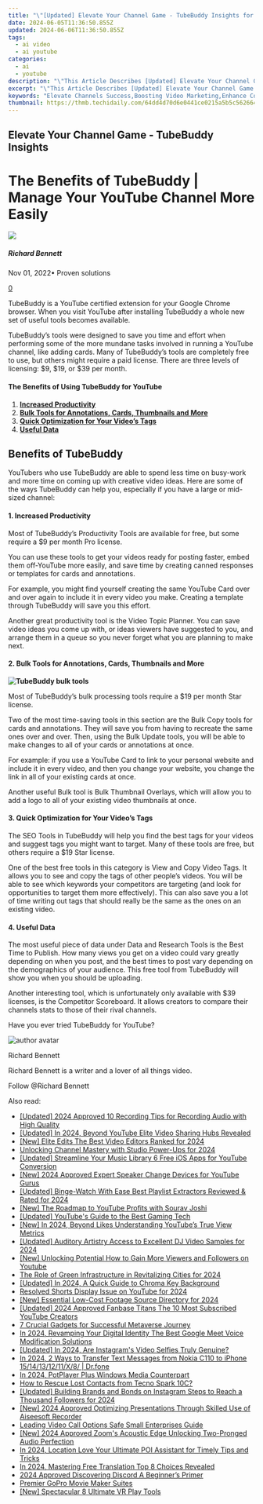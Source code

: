 ```yaml
---
title: "\"[Updated] Elevate Your Channel Game - TubeBuddy Insights for 2024\""
date: 2024-06-05T11:36:50.855Z
updated: 2024-06-06T11:36:50.855Z
tags:
  - ai video
  - ai youtube
categories:
  - ai
  - youtube
description: "\"This Article Describes [Updated] Elevate Your Channel Game - TubeBuddy Insights for 2024\""
excerpt: "\"This Article Describes [Updated] Elevate Your Channel Game - TubeBuddy Insights for 2024\""
keywords: "Elevate Channels Success,Boosting Video Marketing,Enhance Content Strategy,Optimize Channel Growth,TubeBuddy Insights Guide,Improve YouTube ROI,Increase Video Engagement"
thumbnail: https://thmb.techidaily.com/64dd4d70d6e0441ce0215a5b5c562664b1c9c88648a5d01b942d93707afe0dac.jpg
---
```


## Elevate Your Channel Game - TubeBuddy Insights

# The Benefits of TubeBuddy | Manage Your YouTube Channel More Easily

![](https://images.wondershare.com/filmora/article-images/richard-bennett.jpg)

##### Richard Bennett

 Nov 01, 2022• Proven solutions

[0](#commentsBoxSeoTemplate)

TubeBuddy is a YouTube certified extension for your Google Chrome browser. When you visit YouTube after installing TubeBuddy a whole new set of useful tools becomes available.

TubeBuddy’s tools were designed to save you time and effort when performing some of the more mundane tasks involved in running a YouTube channel, like adding cards. Many of TubeBuddy’s tools are completely free to use, but others might require a paid license. There are three levels of licensing: $9, $19, or $39 per month.

#### The Benefits of Using TubeBuddy for YouTube

1. [**Increased Productivity**](#productivity)
2. [**Bulk Tools for Annotations, Cards, Thumbnails and More**](#bulk)
3. [**Quick Optimization for Your Video’s Tags**](#tags)
4. [**Useful Data**](#data)

## **Benefits of TubeBuddy**

YouTubers who use TubeBuddy are able to spend less time on busy-work and more time on coming up with creative video ideas. Here are some of the ways TubeBuddy can help you, especially if you have a large or mid-sized channel:

#### **1\. Increased Productivity**

Most of TubeBuddy’s Productivity Tools are available for free, but some require a $9 per month Pro license.

You can use these tools to get your videos ready for posting faster, embed them off-YouTube more easily, and save time by creating canned responses or templates for cards and annotations.

For example, you might find yourself creating the same YouTube Card over and over again to include it in every video you make. Creating a template through TubeBuddy will save you this effort.

Another great productivity tool is the Video Topic Planner. You can save video ideas you come up with, or ideas viewers have suggested to you, and arrange them in a queue so you never forget what you are planning to make next.

#### **2\. Bulk Tools for Annotations, Cards, Thumbnails and More**

**![TubeBuddy bulk tools](https://images.wondershare.com/filmora/article-images/tubebuddy-bulk-tools.jpg)**

Most of TubeBuddy’s bulk processing tools require a $19 per month Star license.

Two of the most time-saving tools in this section are the Bulk Copy tools for cards and annotations. They will save you from having to recreate the same ones over and over. Then, using the Bulk Update tools, you will be able to make changes to all of your cards or annotations at once.

For example: if you use a YouTube Card to link to your personal website and include it in every video, and then you change your website, you change the link in all of your existing cards at once.

Another useful Bulk tool is Bulk Thumbnail Overlays, which will allow you to add a logo to all of your existing video thumbnails at once.

#### **3\. Quick Optimization for Your Video’s Tags**

The SEO Tools in TubeBuddy will help you find the best tags for your videos and suggest tags you might want to target. Many of these tools are free, but others require a $19 Star license.

One of the best free tools in this category is View and Copy Video Tags. It allows you to see and copy the tags of other people’s videos. You will be able to see which keywords your competitors are targeting (and look for opportunities to target them more effectively). This can also save you a lot of time writing out tags that should really be the same as the ones on an existing video.

#### **4\. Useful Data**

The most useful piece of data under Data and Research Tools is the Best Time to Publish. How many views you get on a video could vary greatly depending on when you post, and the best times to post vary depending on the demographics of your audience. This free tool from TubeBuddy will show you when you should be uploading.

Another interesting tool, which is unfortunately only available with $39 licenses, is the Competitor Scoreboard. It allows creators to compare their channels stats to those of their rival channels.

 Have you ever tried TubeBuddy for YouTube?

![author avatar](https://images.wondershare.com/filmora/article-images/richard-bennett.jpg)

Richard Bennett

Richard Bennett is a writer and a lover of all things video.

Follow @Richard Bennett

<span class="atpl-alsoreadstyle">Also read:</span>
<div><ul>
<li><a href="https://facebook-video-footage.techidaily.com/updated-2024-approved-10-recording-tips-for-recording-audio-with-high-quality/"><u>[Updated] 2024 Approved  10 Recording Tips for Recording Audio with High Quality</u></a></li>
<li><a href="https://facebook-video-footage.techidaily.com/updated-in-2024-beyond-youtube-elite-video-sharing-hubs-revealed/"><u>[Updated] In 2024, Beyond YouTube  Elite Video Sharing Hubs Revealed</u></a></li>
<li><a href="https://facebook-video-footage.techidaily.com/new-elite-edits-the-best-video-editors-ranked-for-2024/"><u>[New] Elite Edits  The Best Video Editors Ranked for 2024</u></a></li>
<li><a href="https://facebook-video-footage.techidaily.com/unlocking-channel-mastery-with-studio-power-ups-for-2024/"><u>Unlocking Channel Mastery with Studio Power-Ups for 2024</u></a></li>
<li><a href="https://facebook-video-footage.techidaily.com/updated-streamline-your-music-library-6-free-ios-apps-for-youtube-conversion/"><u>[Updated] Streamline Your Music Library  6 Free iOS Apps for YouTube Conversion</u></a></li>
<li><a href="https://facebook-video-footage.techidaily.com/new-2024-approved-expert-speaker-change-devices-for-youtube-gurus/"><u>[New] 2024 Approved  Expert Speaker Change Devices for YouTube Gurus</u></a></li>
<li><a href="https://facebook-video-footage.techidaily.com/updated-binge-watch-with-ease-best-playlist-extractors-reviewed-and-rated-for-2024/"><u>[Updated] Binge-Watch With Ease  Best Playlist Extractors Reviewed & Rated for 2024</u></a></li>
<li><a href="https://facebook-video-footage.techidaily.com/new-the-roadmap-to-youtube-profits-with-sourav-joshi/"><u>[New] The Roadmap to YouTube Profits with Sourav Joshi</u></a></li>
<li><a href="https://facebook-video-footage.techidaily.com/updated-youtubes-guide-to-the-best-gaming-tech/"><u>[Updated] YouTube's Guide to the Best Gaming Tech</u></a></li>
<li><a href="https://facebook-video-footage.techidaily.com/new-in-2024-beyond-likes-understanding-youtubes-true-view-metrics/"><u>[New] In 2024, Beyond Likes  Understanding YouTube’s True View Metrics</u></a></li>
<li><a href="https://facebook-video-footage.techidaily.com/updated-auditory-artistry-access-to-excellent-dj-video-samples-for-2024/"><u>[Updated] Auditory Artistry  Access to Excellent DJ Video Samples for 2024</u></a></li>
<li><a href="https://facebook-video-footage.techidaily.com/new-unlocking-potential-how-to-gain-more-viewers-and-followers-on-youtube/"><u>[New] Unlocking Potential  How to Gain More Viewers and Followers on Youtube</u></a></li>
<li><a href="https://facebook-video-footage.techidaily.com/the-role-of-green-infrastructure-in-revitalizing-cities-for-2024/"><u>The Role of Green Infrastructure in Revitalizing Cities for 2024</u></a></li>
<li><a href="https://facebook-video-footage.techidaily.com/updated-in-2024-a-quick-guide-to-chroma-key-background/"><u>[Updated] In 2024, A Quick Guide to Chroma Key Background</u></a></li>
<li><a href="https://facebook-video-footage.techidaily.com/resolved-shorts-display-issue-on-youtube-for-2024/"><u>Resolved  Shorts Display Issue on YouTube for 2024</u></a></li>
<li><a href="https://facebook-video-footage.techidaily.com/new-essential-low-cost-footage-source-directory-for-2024/"><u>[New] Essential Low-Cost Footage Source Directory for 2024</u></a></li>
<li><a href="https://facebook-video-footage.techidaily.com/updated-2024-approved-fanbase-titans-the-10-most-subscribed-youtube-creators/"><u>[Updated] 2024 Approved  Fanbase Titans  The 10 Most Subscribed YouTube Creators</u></a></li>
<li><a href="https://extra-tips.techidaily.com/7-crucial-gadgets-for-successful-metaverse-journey/"><u>7 Crucial Gadgets for Successful Metaverse Journey</u></a></li>
<li><a href="https://voice-adjusting.techidaily.com/in-2024-revamping-your-digital-identity-the-best-google-meet-voice-modification-solutions/"><u>In 2024, Revamping Your Digital Identity The Best Google Meet Voice Modification Solutions</u></a></li>
<li><a href="https://instagram-videos.techidaily.com/updated-in-2024-are-instagrams-video-selfies-truly-genuine/"><u>[Updated] In 2024, Are Instagram's Video Selfies Truly Genuine?</u></a></li>
<li><a href="https://android-transfer.techidaily.com/in-2024-2-ways-to-transfer-text-messages-from-nokia-c110-to-iphone-1514131211x8-drfone-by-drfone-transfer-from-android-transfer-from-android/"><u>In 2024, 2 Ways to Transfer Text Messages from Nokia C110 to iPhone 15/14/13/12/11/X/8/ | Dr.fone</u></a></li>
<li><a href="https://extra-support.techidaily.com/in-2024-potplayer-plus-windows-media-counterpart/"><u>In 2024, PotPlayer Plus  Windows Media Counterpart</u></a></li>
<li><a href="https://blog-min.techidaily.com/how-to-rescue-lost-contacts-from-tecno-spark-10c-by-fonelab-android-recover-contacts/"><u>How to Rescue Lost Contacts from Tecno Spark 10C?</u></a></li>
<li><a href="https://instagram-video-recordings.techidaily.com/updated-building-brands-and-bonds-on-instagram-steps-to-reach-a-thousand-followers-for-2024/"><u>[Updated] Building Brands and Bonds on Instagram  Steps to Reach a Thousand Followers for 2024</u></a></li>
<li><a href="https://on-screen-recording.techidaily.com/new-2024-approved-optimizing-presentations-through-skilled-use-of-aiseesoft-recorder/"><u>[New] 2024 Approved  Optimizing Presentations Through Skilled Use of Aiseesoft Recorder</u></a></li>
<li><a href="https://digital-screen-recording.techidaily.com/leading-video-call-options-safe-small-enterprises-guide/"><u>Leading Video Call Options  Safe Small Enterprises Guide</u></a></li>
<li><a href="https://screen-mirroring-recording.techidaily.com/new-2024-approved-zooms-acoustic-edge-unlocking-two-pronged-audio-perfection/"><u>[New] 2024 Approved  Zoom's Acoustic Edge  Unlocking Two-Pronged Audio Perfection</u></a></li>
<li><a href="https://extra-approaches.techidaily.com/in-2024-location-love-your-ultimate-poi-assistant-for-timely-tips-and-tricks/"><u>In 2024, Location Love  Your Ultimate POI Assistant for Timely Tips and Tricks</u></a></li>
<li><a href="https://extra-guidance.techidaily.com/in-2024-mastering-free-translation-top-8-choices-revealed/"><u>In 2024, Mastering Free Translation  Top 8 Choices Revealed</u></a></li>
<li><a href="https://discord-videos.techidaily.com/2024-approved-discovering-discord-a-beginners-primer/"><u>2024 Approved  Discovering Discord  A Beginner’s Primer</u></a></li>
<li><a href="https://extra-hints.techidaily.com/premier-gopro-movie-maker-suites/"><u>Premier GoPro Movie Maker Suites</u></a></li>
<li><a href="https://extra-skills.techidaily.com/new-spectacular-8-ultimate-vr-play-tools/"><u>[New] Spectacular 8 Ultimate VR Play Tools</u></a></li>
</ul></div>

<ins class="adsbygoogle"
      style="display:block"
      data-ad-client="ca-pub-7571918770474297"
      data-ad-slot="8358498916"
      data-ad-format="auto"
      data-full-width-responsive="true"></ins>